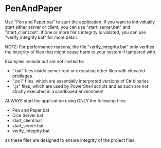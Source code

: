 # PenAndPaper

Use "Pen and Paper.bat" to start the application.
If you want to individually start either server or client, you can use "start_server.bat" and "start_client.bat".
If one or more file's integrity is violated, you can use "verify_integrity.bat" for more detail.

NOTE:   For performance reasons, the file "verify_integrity.bat" only verifies the integrity of files that might cause harm to your system if tampered with.

Examples include but are not limited to:

- ".bat" files inside server root or executing other files with elevated privileges
- ".ps1" files, which are essentially interpreted versions of C# binaries
- ".js" files, which are used by PowerShell scripts and as such are not strictly executed in a sandboxed environment

ALWAYS start the application using ONLY the following files:

- Pen and Paper.bat
- Dice Server.bat
- start_client.bat
- start_server.bat
- verify_integrity.bat

as these files are designed to ensure integrity of the project files.